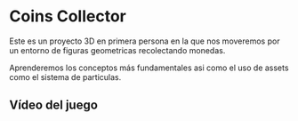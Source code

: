 # Coins Collector

Este es un proyecto 3D en primera persona en la que nos moveremos por un entorno de figuras geometricas recolectando monedas.

Aprenderemos los conceptos más fundamentales asi como el uso de assets como el sistema de particulas.

## Vídeo del juego

